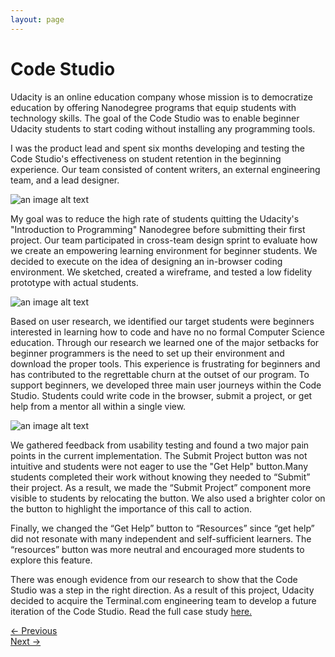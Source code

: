 ```yaml
---
layout: page
---
```



# Code Studio

Udacity is an online education company whose mission is to democratize education by offering Nanodegree programs that equip students with technology skills. The goal of the Code Studio was to enable beginner Udacity students to start coding without installing any programming tools.

I was the product lead and spent six months developing and testing the Code Studio's effectiveness on student retention in the beginning experience. Our team consisted of content writers, an external engineering team, and a lead designer.

![an image alt text](https://cdn-images-1.medium.com/max/1600/1*DCTAcQoOW90yDoj04eWgLA@2x.jpeg)

My goal was to reduce the high rate of students quitting the Udacity's "Introduction to Programming" Nanodegree before submitting their first project. Our team participated in cross-team design sprint to evaluate how we create an empowering learning environment for beginner students. We decided to execute on the idea of designing an in-browser coding environment. We sketched, created a wireframe, and tested a low fidelity prototype with actual students.

![an image alt text]({{base.siteurl}}/assets/img/codestudio1.jpeg)

Based on user research, we identified our target students were beginners interested in learning how to code and have no no formal Computer Science education. Through our research we learned one of the major setbacks for beginner programmers is the need to set up their environment and download the proper tools. This experience is frustrating for beginners and has contributed to the regrettable churn at the outset of our program. To support beginners, we developed three main user journeys within the Code Studio. Students could write code in the browser, submit a project, or get help from a mentor all within a single view.

![an image alt text](https://cdn-images-1.medium.com/max/1600/1*4j0gkICAXNvpIGeUZIEAjQ.gif)

We gathered feedback from usability testing and found a two major pain points in the current implementation. The Submit Project button was not intuitive and students were not eager to use the "Get Help" button.Many students completed their work without knowing they needed to “Submit” their project. As a result, we made the “Submit Project” component more visible to students by relocating the button. We also used a brighter color on the button to highlight the importance of this call to action.

Finally, we changed the “Get Help” button to “Resources” since “get help” did not resonate with many independent and self-sufficient learners. The “resources” button was more neutral and encouraged more students to explore this feature.

There was enough evidence from our research to show that the Code Studio was a step in the right direction. As a result of this project, Udacity decided to acquire the Terminal.com engineering team to develop a future iteration of the Code Studio. Read the full case study <a href="https://medium.com/@gyang925/creating-the-code-studio-c46f04051945" target="_blank">here. </a>

<div class="clearfix mxn2 container-sm mt4">
  <div class="col col-6">
    <a href="/projects/designsystem"> ← Previous </a>
  </div>

  <div class="col col-6 right-align">
    <a href="/projects/scholarships"> Next → </a>
  </div>
</div>
